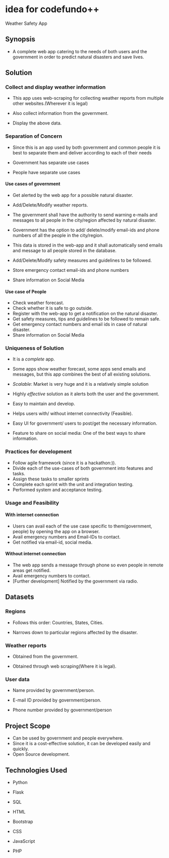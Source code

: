 # idea for codefundo++

Weather Safety App

## Synopsis

* A complete web app catering to the needs of both users and the government in order to predict natural disasters and save lives.

## Solution

### Collect and display weather information

* This app uses web-scraping for collecting weather reports from multiple other websites.(Wherever it is legal)

* Also collect information from the government.

* Display the above data.

### Separation of Concern

* Since this is an app used by both government and common people it is best to separate them and deliver according to each of their needs

* Government has separate use cases

* People have separate use cases

#### Use cases of government

* Get alerted by the web app for a possible natural disaster.

* Add/Delete/Modify weather reports.

* The government shall have the authority to send warning e-mails and messages to all people in the city/region affected by natural disaster.

* Government has the option to add/ delete/modify email-ids and phone numbers of all the people in the city/region.

* This data is stored in the web-app and it shall automatically send emails and message to all people stored in the database.

* Add/Delete/Modify safety measures and guidelines to be followed.

* Store emergency contact email-ids and phone numbers

* Share information on Social Media

#### Use case of People

* Check weather forecast.
* Check whether it is safe to go outside.
* Register with the web-app to get a notification on the natural disaster.
* Get safety measures, tips and guidelines to be followed to remain safe.
* Get emergency contact numbers and email ids in case of natural disaster.
* Share information on Social Media

### Uniqueness of Solution

* It is a *complete* app.

* Some apps show weather forecast, some apps send emails and messages, but this app combines the best of all existing solutions.

* *Scalable*: Market is very huge and it is a relatively simple solution

* Highly *effective* solution as it alerts both the user and the government.

* Easy to maintain and develop.

* Helps users with/ without internet connectivity (Feasible).

* Easy UI for government/ users to post/get the necessary information.

* Feature to share on social media: One of the best ways to share information.


### Practices for development

* Follow agile framework (since it is a hackathon:)). 
* Divide each of the use-cases of both government into features and tasks.
* Assign these tasks to smaller sprints
* Complete each sprint with the unit and integration testing.
* Performed system and acceptance testing.

### Usage and Feasibility

#### With internet connection

* Users can avail each of the use case specific to them(government, people) by opening the app on a browser.
* Avail emergency numbers and Email-IDs to contact.
* Get notified via email-id, social media.

#### Without internet connection

* The web app sends a message through phone so even people in remote areas get notified.
* Avail emergency numbers to contact.
* [Further development] Notified by the government via radio.

## Datasets

### Regions

* Follows this order: Countries, States, Cities.

* Narrows down to particular regions affected by the disaster.

### Weather reports

* Obtained from the government.

* Obtained through web scraping(Where it is legal).

### User data

* Name provided by government/person.

* E-mail ID provided by government/person.
* Phone number provided by government/person

## Project Scope

* Can be used by government and people everywhere.
* Since it is a cost-effective solution, it can be developed easily and quickly.
* Open Source development.

## Technologies Used

* Python

* Flask

* SQL

* HTML

* Bootstrap

* CSS

* JavaScript

* PHP
